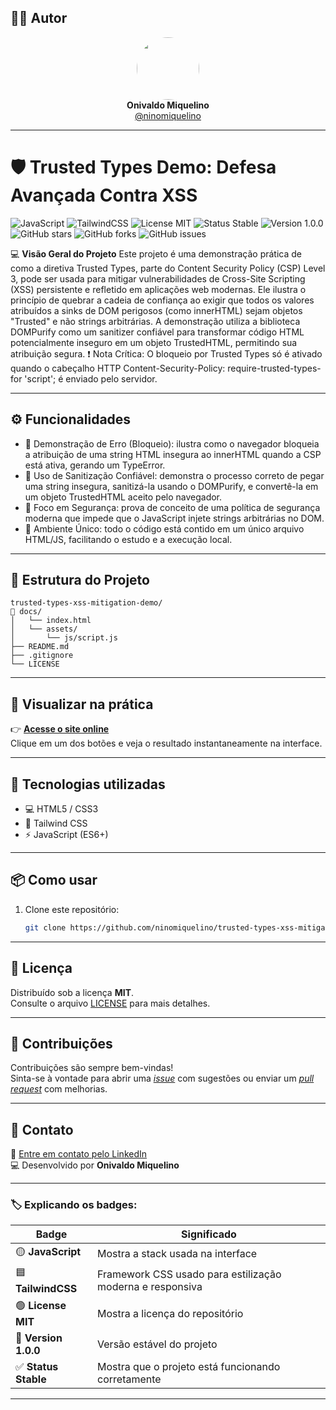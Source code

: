 ## 👨‍💻 Autor

<div align="center">
  <img src="https://avatars.githubusercontent.com/ninomiquelino" width="100" height="100" style="border-radius: 50%">
  <br>
  <strong>Onivaldo Miquelino</strong>
  <br>
  <a href="https://github.com/ninomiquelino">@ninomiquelino</a>
</div>

---

# 🛡️ Trusted Types Demo: Defesa Avançada Contra XSS

![JavaScript](https://img.shields.io/badge/Frontend-JavaScript-F7DF1E?logo=javascript&logoColor=black)
![TailwindCSS](https://img.shields.io/badge/TailwindCSS-38B2AC?logo=tailwindcss&logoColor=white)
![License MIT](https://img.shields.io/badge/License-MIT-green)
![Status Stable](https://img.shields.io/badge/Status-Stable-success)
![Version 1.0.0](https://img.shields.io/badge/Version-1.0.0-blue)
![GitHub stars](https://img.shields.io/github/stars/NinoMiquelino/password-strength-checker?style=social)
![GitHub forks](https://img.shields.io/github/forks/NinoMiquelino/password-strength-checker?style=social)
![GitHub issues](https://img.shields.io/github/issues/NinoMiquelino/password-strength-checker)

​💻 **Visão Geral do Projeto**
​Este projeto é uma demonstração prática de como a diretiva Trusted Types, parte do Content Security Policy (CSP) Level 3, pode ser usada para mitigar vulnerabilidades de Cross-Site Scripting (XSS) persistente e refletido em aplicações web modernas.
​Ele ilustra o princípio de quebrar a cadeia de confiança ao exigir que todos os valores atribuídos a sinks de DOM perigosos (como innerHTML) sejam objetos "Trusted" e não strings arbitrárias.
​A demonstração utiliza a biblioteca DOMPurify como um sanitizer confiável para transformar código HTML potencialmente inseguro em um objeto TrustedHTML, permitindo sua atribuição segura.
​❗ Nota Crítica: O bloqueio por Trusted Types só é ativado quando o cabeçalho HTTP Content-Security-Policy: require-trusted-types-for 'script'; é enviado pelo servidor.

---

## ⚙️ Funcionalidades
- 🚫 Demonstração de Erro (Bloqueio): ilustra como o navegador bloqueia a atribuição de uma string HTML insegura ao innerHTML quando a CSP está ativa, gerando um TypeError.
- 🧹 Uso de Sanitização Confiável: demonstra o processo correto de pegar uma string insegura, sanitizá-la usando o DOMPurify, e convertê-la em um objeto TrustedHTML aceito pelo navegador.
- 🔐 Foco em Segurança: prova de conceito de uma política de segurança moderna que impede que o JavaScript injete strings arbitrárias no DOM.
- 🧩 Ambiente Único: todo o código está contido em um único arquivo HTML/JS, facilitando o estudo e a execução local.

---

## 🧩 Estrutura do Projeto
```
trusted-types-xss-mitigation-demo/
📁 docs/
│   └── index.html
│   └── assets/
│       └── js/script.js
├── README.md
├── .gitignore
└── LICENSE
```
---

## 🚀 Visualizar na prática

👉 [**Acesse o site online**](https://ninomiquelino.github.io/trusted-types-xss-mitigation-demo/)  
Clique em um dos botões e veja o resultado instantaneamente na interface.

---

## 🧠 Tecnologias utilizadas
- 💻 HTML5 / CSS3
- 🎨 Tailwind CSS
- ⚡ JavaScript (ES6+)

---

## 📦 Como usar
1. Clone este repositório:
   ```bash
   git clone https://github.com/ninomiquelino/trusted-types-xss-mitigation-demo.git

---   

## 🧾 Licença
Distribuído sob a licença **MIT**.  
Consulte o arquivo [LICENSE](LICENSE) para mais detalhes.

---

## 🤝 Contribuições
Contribuições são sempre bem-vindas!  
Sinta-se à vontade para abrir uma [*issue*](https://github.com/NinoMiquelino/trusted-types-xss-mitigation-demo/issues) com sugestões ou enviar um [*pull request*](https://github.com/NinoMiquelino/trusted-types-xss-mitigation-demo/pulls) com melhorias.

---

## 💬 Contato
📧 [Entre em contato pelo LinkedIn](https://www.linkedin.com/in/onivaldomiquelino/)  
💻 Desenvolvido por **Onivaldo Miquelino**

---

### 🏷️ Explicando os badges:
| Badge | Significado |
|--------|--------------|
| 🟡 **JavaScript** | Mostra a stack usada na interface |
| 🟦 **TailwindCSS** | Framework CSS usado para estilização moderna e responsiva |
| 🟢 **License MIT** | Mostra a licença do repositório |
| 💙 **Version 1.0.0** | Versão estável do projeto |
| ✅ **Status Stable** | Mostra que o projeto está funcionando corretamente |

---
